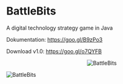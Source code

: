 BattleBits
==========

A digital technology strategy game in Java

Dokumentation:
https://goo.gl/B9zPo3

Download v1.0:
https://goo.gl/o7QYFB

<p align="center">
  <img alt="BattleBits" src="https://i.imgur.com/m4J0Vge.png" />
  <p>
  <img alt="BattleBits" src="https://i.imgur.com/G09zH0f.png" />
</p>
